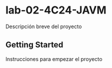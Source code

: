 # lab-02-4C24-JAVM
Descripción breve del proyecto

## Getting Started
Instrucciones para empezar el proyecto
